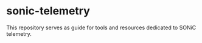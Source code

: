 # sonic-telemetry
This repository serves as guide for tools and resources dedicated to SONiC telemetry.
